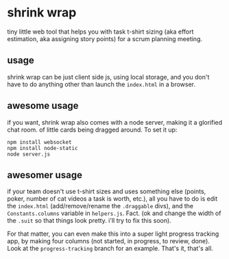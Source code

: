 # shrink wrap

tiny little web tool that helps you with task t-shirt sizing (aka effort estimation, aka assigning story points) for a scrum planning meeting. 

## usage
shrink wrap can be just client side js, using local storage, and you don't have to do anything other than launch the `index.html` in a browser.

## awesome usage
if you want, shrink wrap also comes with a node server, making it a glorified chat room. of little cards being dragged around. To set it up:

    npm install websocket
    npm install node-static
    node server.js

## awesomer usage
if your team doesn't use t-shirt sizes and uses something else (points, poker, number of cat videos a task is worth, etc.), all you have to do is edit the `index.html` (add/remove/rename the `.draggable` divs), and the `Constants.columns` variable in `helpers.js`. Fact. (ok and change the width of the `.suit` so that things look pretty. i'll try to fix this soon). 

For that matter, you can even make this into a super light progress tracking app, by making four columns (not started, in progress, to review, done). Look at the `progress-tracking` branch for an example. That's it, that's all. 

